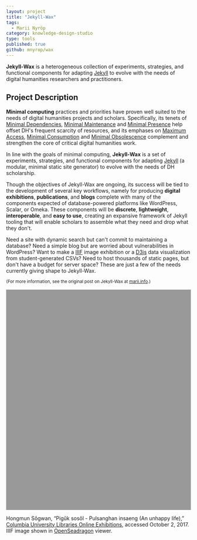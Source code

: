 ```yaml
---
layout: project
title: "Jekyll-Wax"
tags:
  - Marii Nyröp
category: knowledge-design-studio
type: tools
published: true
github: mnyrop/wax
---
```


__Jekyll-Wax__ is a heterogeneous collection of experiments, strategies, and
functional components for adapting [Jekyll](http://jekyllrb.com) to evolve
with the needs of digital humanities researchers and practitioners.

## Project Description

**Minimal computing** practices and priorities have proven well suited to the
needs of digital humanities projects and scholars. Specifically, its tenets of
[Minimal
Dependencies](http://go-dh.github.io/mincomp/thoughts/2016/10/03/tldr#minimal-dependencies),
[Minimal
Maintenance](http://go-dh.github.io/mincomp/thoughts/2016/10/03/tldr#minimal-maintenance)
and [Minimal
Presence](http://go-dh.github.io/mincomp/thoughts/2016/10/03/tldr#minimal-presence)
help offset DH's frequent scarcity of resources, and its emphases on [Maximum
Access](http://go-dh.github.io/mincomp/thoughts/2016/10/03/tldr#maximum-access),
[Minimal
Consumption](http://go-dh.github.io/mincomp/thoughts/2016/10/03/tldr#minimal-use)
and [Minimal
Obsolescence](http://go-dh.github.io/mincomp/thoughts/2016/10/03/tldr#minimal-obsolescence)
complement and strengthen the core of critical digital humanities work.

In line with the goals of minimal computing, **Jekyll-Wax** is a set of
experiments, strategies, and functional components for adapting
[Jekyll](http://jekyllrb.com) (a modular, minimal static site generator) to
evolve with the needs of DH scholarship.

Though the objectives of Jekyll-Wax are ongoing, its success will be tied to
the development of several key workflows, namely for producing **digital
exhibitions**, **publications**, and **blogs** complete with many of the
components expected of database-powered platforms like WordPress, Scalar, or
Omeka. These components will be **discrete**, **lightweight**,
**interoperable**, and **easy to use**, creating an expansive framework of
Jekyll tooling that will enable scholars to assemble what they need and drop
what they don't.

Need a site with dynamic search but can't commit to maintaining a database?
Need a simple blog but are worried about vulnerabilities in WordPress? Want to
make a [IIIF](http://iiif.io/) image exhibition or a [D3js](https://d3js.org/)
data visualization from student-generated CSVs? Need to host thousands of
static pages, but don't have a budget for server space? These are just a few
of the needs currently giving shape to Jekyll-Wax.

<sup>(For more information, see the original post on Jekyll-Wax at
[marii.info](http://marii.info/projects/wax).)</sup>

<div id="openseadragon1" style="height:600px;background-color:#999;margin:15px 0px 10px 0px;"></div>
<script src="https://cdn.jsdelivr.net/npm/openseadragon@2.3.1/build/openseadragon/openseadragon.min.js"></script>

<script type="text/javascript">
    var viewer = OpenSeadragon({
      showNavigationControl: false,
      id: "openseadragon1",
      tileSources: "https://derivativo-1.library.columbia.edu/iiif/2/ldpd:113768/info.json"
    });
</script>

Hongmun Sŏgwan, “Pigŭk sosŏl - Pulsanghan insaeng (An unhappy life),”
[Columbia University Libraries Online
Exhibitions](https://dlc.library.columbia.edu/catalog/ldpd:113768), accessed
October 2, 2017. IIIF image shown in
[OpenSeadragon](https://openseadragon.github.io/) viewer.
